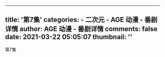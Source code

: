 
---
title: '第7集'
categories: 
    - 二次元
    - AGE 动漫 - 番剧详情
author: AGE 动漫 - 番剧详情
comments: false
date: 2021-03-22 05:05:07
thumbnail: ''
---

<div>   
第7集  
</div>
            